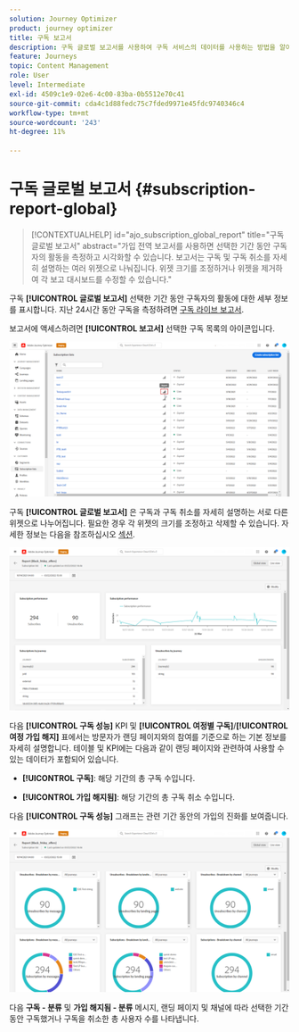 ```yaml
---
solution: Journey Optimizer
product: journey optimizer
title: 구독 보고서
description: 구독 글로벌 보고서를 사용하여 구독 서비스의 데이터를 사용하는 방법을 알아봅니다
feature: Journeys
topic: Content Management
role: User
level: Intermediate
exl-id: 4509c1e9-02e6-4c00-83ba-0b5512e70c41
source-git-commit: cda4c1d88fedc75c7fded9971e45fdc9740346c4
workflow-type: tm+mt
source-wordcount: '243'
ht-degree: 11%

---
```


# 구독 글로벌 보고서 {#subscription-report-global}

>[!CONTEXTUALHELP]
>id="ajo_subscription_global_report"
>title="구독 글로벌 보고서"
>abstract="가입 전역 보고서를 사용하면 선택한 기간 동안 구독자의 활동을 측정하고 시각화할 수 있습니다. 보고서는 구독 및 구독 취소를 자세히 설명하는 여러 위젯으로 나눠집니다. 위젯 크기를 조정하거나 위젯을 제거하여 각 보고 대시보드를 수정할 수 있습니다."

구독 **[!UICONTROL 글로벌 보고서]** 선택한 기간 동안 구독자의 활동에 대한 세부 정보를 표시합니다. 지난 24시간 동안 구독을 측정하려면 [구독 라이브 보고서](subscription-report-live.md).

보고서에 액세스하려면 **[!UICONTROL 보고서]** 선택한 구독 목록의 아이콘입니다.

![](assets/subscription_report_7.png)

구독 **[!UICONTROL 글로벌 보고서]** 은 구독과 구독 취소를 자세히 설명하는 서로 다른 위젯으로 나누어집니다. 필요한 경우 각 위젯의 크기를 조정하고 삭제할 수 있습니다. 자세한 정보는 다음을 참조하십시오 [섹션](global-report.md).

![](assets/subscription_report_1.png)

다음 **[!UICONTROL 구독 성능]** KPI 및 **[!UICONTROL 여정별 구독]**/**[!UICONTROL 여정 가입 해지]** 표에서는 방문자가 랜딩 페이지와의 참여를 기준으로 하는 기본 정보를 자세히 설명합니다. 테이블 및 KPI에는 다음과 같이 랜딩 페이지와 관련하여 사용할 수 있는 데이터가 포함되어 있습니다.

* **[!UICONTROL 구독]**: 해당 기간의 총 구독 수입니다.

* **[!UICONTROL 가입 해지됨]**: 해당 기간의 총 구독 취소 수입니다.

다음 **[!UICONTROL 구독 성능]** 그래프는 관련 기간 동안의 가입의 진화를 보여줍니다.

![](assets/subscription_report_2.png)

다음 **구독 - 분류** 및 **가입 해지됨 - 분류** 메시지, 랜딩 페이지 및 채널에 따라 선택한 기간 동안 구독했거나 구독을 취소한 총 사용자 수를 나타냅니다.
